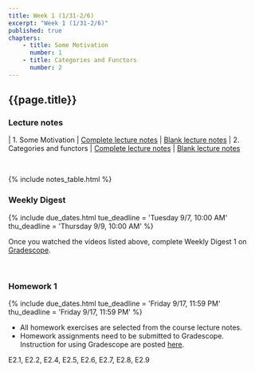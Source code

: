 ```yaml
---
title: Week 1 (1/31-2/6)
excerpt: "Week 1 (1/31-2/6)"
published: true
chapters:
    - title: Some Motivation
      number: 1
    - title: Categories and Functors
      number: 2
---
```


## {{page.title}}



### Lecture notes



| 1. Some Motivation | [Complete lecture notes][1a] | [Blank lecture notes][1b]
| 2. Categories and functors | [Complete lecture notes][2a] | [Blank lecture notes][2b]

[1a]: {{site.baseurl}}/assets/notes/mth428_notes_1.pdf
[1b]: {{site.baseurl}}/assets/blanks/mth428_blanks_1.pdf
[2a]: {{site.baseurl}}/assets/notes/mth428_notes_2.pdf
[2b]: {{site.baseurl}}/assets/blanks/mth428_blanks_2.pdf



<br/>

{% include notes_table.html %}

### Weekly Digest

{% include due_dates.html
tue_deadline = 'Tuesday 9/7, 10:00 AM'
thu_deadline = 'Thursday 9/9, 10:00 AM'
%}

Once you watched the videos listed above, complete Weekly Digest 1 on [Gradescope](https://www.gradescope.com).

<br/>


### Homework 1

{% include due_dates.html
tue_deadline = 'Friday 9/17, 11:59 PM'
thu_deadline = 'Friday 9/17, 11:59 PM'
%}


* All homework exercises are selected from the course lecture notes.
* Homework assignments need to be submitted to Gradescope. Instruction for
using Gradescope are posted [here](https://gradescope.ubmath.info).

E2.1, E2.2, E2.4, E2.5, E2.6, E2.7, E2.8, E2.9
